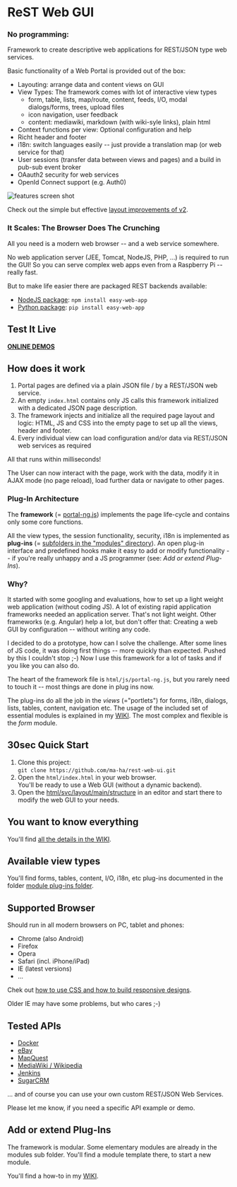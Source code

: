 # ReST Web GUI
### No programming: 

Framework to create descriptive web applications for REST/JSON type web services. 

Basic functionality of a Web Portal is provided out of the box:
* Layouting: arrange data and content views on GUI
* View Types: The framework comes with lot of interactive view types 
	* form, table, lists, map/route, content, feeds, I/O, modal dialogs/forms, trees, upload files
	* icon navigation, user feedback
  * content: mediawiki, markdown (with wiki-syle links), plain html
* Context functions per view: Optional configuration and help 
* Richt header and footer 
* i18n: switch languages easily -- just provide a translation map (or web service for that)
* User sessions (transfer data between views and pages) and a build in pub-sub event broker
* OAauth2 security for web services
* OpenId Connect support (e.g. Auth0)

![features screen shot](https://mh-svr.de/Pong-Features.png) 

Check out the simple but effective [layout improvements of v2](html/js/README_structure.md). 

### It Scales: The Browser Does The Crunching

All you need is a modern web browser -- and a web service somewhere.

No web application server (JEE, Tomcat, NodeJS, PHP, ...) is required to run the GUI! 
So you can serve complex web apps even from a Raspberry Pi -- really fast.

But to make life easier there are packaged REST backends available: 
* <a href="https://www.npmjs.com/package/easy-web-app" target="_blank">NodeJS package</a>: `npm install easy-web-app`
* <a href="https://pypi.python.org/pypi/easy-web-app" target="_blank">Python package</a>: `pip install easy-web-app`

## Test It Live 
**[ONLINE DEMOS](https://mh-svr.de/pong_dev)**

## How does it work
1. Portal pages are defined via a plain JSON file / by a REST/JSON web service. 
2. An empty `index.html` contains only JS calls this framework initialized with a dedicated JSON page description.
3. The framework injects and initialize all the required page layout and logic: HTML, JS and CSS into the empty page to set up all the views, header and footer. 
4. Every individual view can load configuration and/or data via REST/JSON web services as required

All that runs within milliseconds!

The User can now interact with the page, work with the data, modify it in AJAX mode (no page reload), load further data or navigate to other pages. 

### Plug-In Architecture
The **framework** (= [portal-ng.js](html/js/)) implements the page life-cycle and contains only some core functions.
 
All the view types, the session functionality, security, i18n is implemented as **plug-ins** (= [subfolders in the "modules" directory](html/modules/)). 
An open plug-in interface and predefined hooks make it easy to add or modify functionality -- if you're really unhappy and a JS programmer
(see: *Add or extend Plug-Ins*).

### Why?
It started with some googling and evaluations, how to set up a light weight web application (without coding JS). 
A lot of existing rapid application frameworks needed an application server. That's not light weight. 
Other frameworks (e.g. Angular) help a lot, but don't offer that: Creating a web GUI by configuration -- without writing any code.

I decided to do a prototype, how can I solve the challenge. 
After some lines of JS code, it was doing first things -- more quickly than expected. 
Pushed by this I couldn't stop ;-) Now I use this framework for a lot of tasks and if you like you can also do.

The heart of the framework file is `html/js/portal-ng.js`, but you rarely need to touch it -- most things are done in plug ins now.

The plug-ins do all the job in the *views* (="portlets") for forms, i18n, dialogs, lists, tables, content, navigation etc.
The usage of the included set of essential modules is explained in my [WIKI](https://github.com/ma-ha/rest-web-ui/wiki).
The most complex and flexible is the *form* module.  

## 30sec Quick Start
1. Clone this project:<br>
    `git clone https://github.com/ma-ha/rest-web-ui.git`
2. Open the `html/index.html` in your web browser. <br>You'll be ready to use a Web GUI (without a dynamic backend).
2. Open the [html/svc/layout/main/structure](https://github.com/ma-ha/rest-web-ui/blob/master/html/svc/layout/main/structure) in an editor and start there to modify the web GUI to your needs.

## You want to know everything 
You'll find [all the details in the WIKI](https://github.com/ma-ha/rest-web-ui/wiki).

## Available view types
You'll find forms, tables, content, I/O, i18n, etc plug-ins documented in the folder 
[module plug-ins folder](html/modules/). 

## Supported Browser
Should run in all modern browsers on PC, tablet and phones:
* Chrome (also Android)
* Firefox
* Opera
* Safari (incl. iPhone/iPad)
* IE (latest versions)
* ...

Chek out [how to use CSS and how to build responsive designs](https://github.com/ma-ha/rest-web-ui/blob/master/html/css-custom/). 

Older IE may have some problems, but who cares ;-)

## Tested APIs
* [Docker](http://docs.docker.com/reference/api/docker_remote_api_v1.17)
* [eBay](http://developer.ebay.com/Devzone/finding/CallRef/findItemsByKeywords.html)
* [MapQuest](http://www.mapquestapi.com/)
* [MediaWiki / Wikipedia](http://docs.docker.com/reference/api/docker_remote_api_v1.17/#list-containers)
* [Jenkins](https://wiki.jenkins-ci.org/display/JENKINS/Remote+access+API)
* [SugarCRM](http://support.sugarcrm.com/Documentation/Sugar_Developer/Sugar_Developer_Guide_6.7/Application_Framework/Web_Services/REST/)

... and of course you can use your own custom REST/JSON Web Services.

Please let me know, if you need a specific API example or demo.

## Add or extend Plug-Ins
The framework is modular. Some elementary modules are already in the modules sub folder.
You'll find a module template there, to start a new module.

You'll find a how-to in my [WIKI](https://github.com/ma-ha/rest-web-ui/wiki/Module-Programming).
